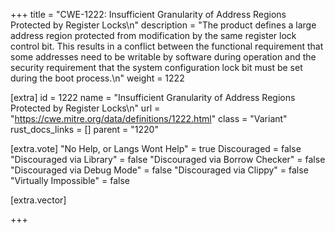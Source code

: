 +++
title = "CWE-1222: Insufficient Granularity of Address Regions Protected by Register Locks\n"
description = "The product defines a large address region protected from modification by the same register lock control bit. This results in a conflict between the functional requirement that some addresses need to be writable by software during operation and the security requirement that the system configuration lock bit must be set during the boot process.\n"
weight = 1222

[extra]
id = 1222
name = "Insufficient Granularity of Address Regions Protected by Register Locks\n"
url = "https://cwe.mitre.org/data/definitions/1222.html"
class = "Variant"
rust_docs_links = []
parent = "1220"

[extra.vote]
"No Help, or Langs Wont Help" = true
Discouraged = false
"Discouraged via Library" = false
"Discouraged via Borrow Checker" = false
"Discouraged via Debug Mode" = false
"Discouraged via Clippy" = false
"Virtually Impossible" = false

[extra.vector]

+++
